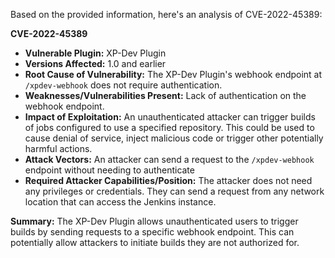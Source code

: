 Based on the provided information, here's an analysis of CVE-2022-45389:

**CVE-2022-45389**

*   **Vulnerable Plugin:** XP-Dev Plugin
*   **Versions Affected:** 1.0 and earlier
*   **Root Cause of Vulnerability:** The XP-Dev Plugin's webhook endpoint at `/xpdev-webhook` does not require authentication.
*   **Weaknesses/Vulnerabilities Present:** Lack of authentication on the webhook endpoint.
*   **Impact of Exploitation:** An unauthenticated attacker can trigger builds of jobs configured to use a specified repository. This could be used to cause denial of service, inject malicious code or trigger other potentially harmful actions.
*  **Attack Vectors:** An attacker can send a request to the `/xpdev-webhook` endpoint without needing to authenticate
*   **Required Attacker Capabilities/Position:** The attacker does not need any privileges or credentials. They can send a request from any network location that can access the Jenkins instance.

**Summary:** The XP-Dev Plugin allows unauthenticated users to trigger builds by sending requests to a specific webhook endpoint. This can potentially allow attackers to initiate builds they are not authorized for.